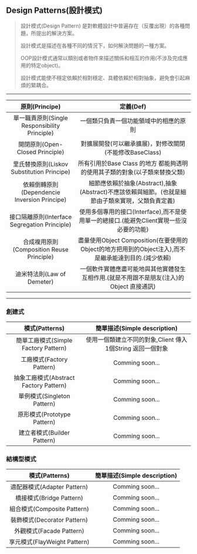 ## Design Patterns(設計模式)

> 設計模式(Design Pattern) 是對軟體設計中普遍存在（反覆出現）的各種問題，所提出的解決方案。
>
> 設計模式是描述在各種不同的情況下，如何解決問題的一種方案。
>
> OOP設計模式通常以類別或者物件來描述關係和相互的作用(不涉及完成應用的特定object)。
>
> 設計模式能使不穩定依賴於相對穩定、具體依賴於相對抽象，避免會引起麻煩的緊耦合。

---

| 原則(Principe) | 定義(Def) |
| :------------: | :------: |
|單一職責原則(Single Responsibility Principle) | 一個類只負責一個功能領域中的相應的原則|
|開閉原則(Open-Closed Principle) | 對擴展開發(可以繼承擴展)，對修改關閉(不能修改BaseClass)|
|里氏替換原則(Liskov Substitution Principe) | 所有引用於Base Class 的地方 都能夠透明的使用其子類的對象(以子類來替換父類)|
|依賴倒轉原則(Dependencie Inversion Principe) |細節應依賴於抽象(Abstract),抽象(Abstract)不應該依賴與細節。(也就是細節由子類來實現，父類負責定義)|
|接口隔離原則(Interface Segregation Principle) | 使用多個專用的接口(Interface),而不是使用單一的總接口.(能避免Client實現一些沒必要的功能) |
|合成複用原則(Composition Reuse Principle) | 盡量使用Object Composition(在要使用的Object的地方把用到的Object注入),而不是繼承能達到目的.(減少依賴)|
|迪米特法則(Law of Demeter) | 一個軟件實體應盡可能地與其他實體發生互相作用.(就是不用跟不是朋友(注入)的Object 直接通訊)|
---
### 創建式
| 模式(Patterns) | 簡單描述(Simple description) |
| :------------: | :-------------------------:
|簡單工廠模式(Simple Factory Pattern) |使用一個類建立不同的對象,Client 傳入1個String 返回一個對象|
|工廠模式(Factory Pattern) | Comming soon... |
|抽象工廠模式(Abstract Factory Pattern) | Comming soon... |
|單例模式(Singleton Pattern) |Comming soon...  |
|原形模式(Prototype Pattern) |Comming soon...  |
|建立者模式(Builder Pattern) | Comming soon... |

### 結構型模式
| 模式(Patterns) |簡單描述(Simple description)|
| :------------: | :------------------------:|
|適配器模式(Adapter Pattern) | Comming soon... |
|橋接模式(Bridge Pattern) | Comming soon... |
|組合模式(Composite Pattern) | Comming soon... | 
|裝飾模式(Decorator Pattern) | Comming soon... |
|外觀模式(Facade Pattern) |Comming soon...  |
|享元模式(FlayWeight Pattern) | Comming soon... |
